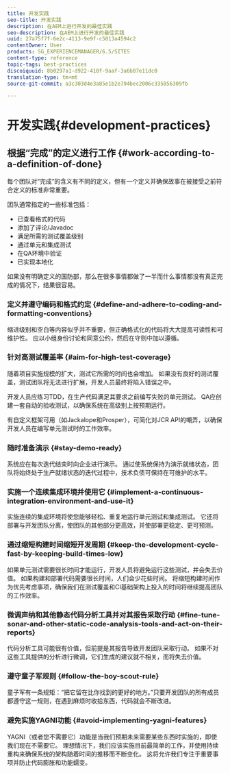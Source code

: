```yaml
---
title: 开发实践
seo-title: 开发实践
description: 在AEM上进行开发的最佳实践
seo-description: 在AEM上进行开发的最佳实践
uuid: 27a75f7f-6e2c-4113-9e9f-c5013a4594c2
contentOwner: User
products: SG_EXPERIENCEMANAGER/6.5/SITES
content-type: reference
topic-tags: best-practices
discoiquuid: 8b0297a1-d922-410f-9aaf-3a6b87e11dc0
translation-type: tm+mt
source-git-commit: a3c303d4e3a85e1b2e794bec2006c335056309fb

---
```



# 开发实践{#development-practices}

## 根据“完成”的定义进行工作 {#work-according-to-a-definition-of-done}

每个团队对“完成”的含义有不同的定义，但有一个定义并确保故事在被接受之前符合定义的标准非常重要。

团队通常指定的一些标准包括：

* 已查看格式的代码
* 添加了评论/Javadoc
* 满足所需的测试覆盖级别
* 通过单元和集成测试
* 在QA环境中验证
* 已实现本地化

如果没有明确定义的国防部，那么在很多事情都做了一半而什么事情都没有真正完成的情况下，结果很容易。

### 定义并遵守编码和格式约定 {#define-and-adhere-to-coding-and-formatting-conventions}

缩进级别和空白等内容似乎并不重要，但正确格式化的代码将大大提高可读性和可维护性。 应以小组身份讨论和同意公约，然后在守则中加以遵循。

### 针对高测试覆盖率 {#aim-for-high-test-coverage}

随着项目实施规模的扩大，测试它所需的时间也会增加。 如果没有良好的测试覆盖，测试团队将无法进行扩展，开发人员最终将陷入错误之中。

开发人员应练习TDD，在生产代码满足其要求之前编写失败的单元测试。 QA应创建一套自动的验收测试，以确保系统在高级别上按预期运行。

有自定义框架可用（如Jackalope和Prosper），可简化对JCR API的嘲弄，以确保开发人员在编写单元测试时的工作效率。

### 随时准备演示 {#stay-demo-ready}

系统应在每次迭代结束时向企业进行演示。 通过使系统保持为演示就绪状态，团队将始终处于生产就绪状态的迭代过程中，技术负债可保持在可维护的水平。

### 实施一个连续集成环境并使用它 {#implement-a-continuous-integration-environment-and-use-it}

实施连续的集成环境将使您能够轻松、重复地运行单元测试和集成测试。 它还将部署与开发团队分离，使团队的其他部分更高效，并使部署更稳定、更可预测。

### 通过缩短构建时间缩短开发周期 {#keep-the-development-cycle-fast-by-keeping-build-times-low}

如果单元测试需要很长时间才能运行，开发人员将避免运行这些测试，并会失去价值。 如果构建和部署代码需要很长时间，人们会少花些时间。 将缩短构建时间作为优先考虑事项，确保我们在测试覆盖和CI基础架构上投入的时间将继续提高团队的工作效率。

### 微调声纳和其他静态代码分析工具并对其报告采取行动 {#fine-tune-sonar-and-other-static-code-analysis-tools-and-act-on-their-reports}

代码分析工具可能很有价值，但前提是其报告导致开发团队采取行动。 如果不对这些工具提供的分析进行微调，它们生成的建议就不相关，而将失去价值。

### 遵守童子军规则 {#follow-the-boy-scout-rule}

童子军有一条规矩：“把它留在比你找到的更好的地方。”只要开发团队的所有成员都遵守这一规则，在遇到麻烦时收拾东西，代码就会不断改进。

### 避免实施YAGNI功能 {#avoid-implementing-yagni-features}

YAGNI（或者您不需要它）功能是当我们预期未来需要某些东西时实施的，即使我们现在不需要它。 理想情况下，我们应该实施目前最简单的工作，并使用持续重构来确保系统的架构随着时间的推移而不断变化。 这将允许我们专注于重要事项并防止代码膨胀和功能蠕变。
